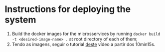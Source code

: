 # Instructions for deploying the system
1. Build the docker images for the microsservices by running `docker build -t <desired-image-name> .` at root directory of each of them;
2. Tendo as imagens, seguir o tutorial [deste](https://www.youtube.com/watch?v=YDNSItBN15w&t=10m15s) vídeo a partir dos 10min15s.
